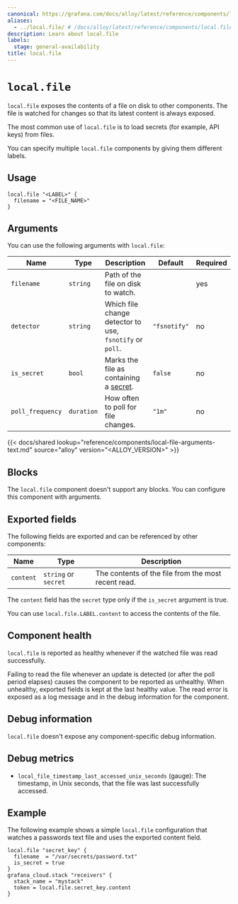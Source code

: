 ```yaml
---
canonical: https://grafana.com/docs/alloy/latest/reference/components/local/local.file/
aliases:
  - ../local.file/ # /docs/alloy/latest/reference/components/local.file/
description: Learn about local.file
labels:
  stage: general-availability
title: local.file
---
```


# `local.file`

`local.file` exposes the contents of a file on disk to other components.
The file is watched for changes so that its latest content is always exposed.

The most common use of `local.file` is to load secrets (for example, API keys) from files.

You can specify multiple `local.file` components by giving them different labels.

## Usage

```alloy
local.file "<LABEL>" {
  filename = "<FILE_NAME>"
}
```

## Arguments

You can use the following arguments with `local.file`:

| Name             | Type       | Description                                              | Default      | Required |
| ---------------- | ---------- | -------------------------------------------------------- | ------------ | -------- |
| `filename`       | `string`   | Path of the file on disk to watch.                       |              | yes      |
| `detector`       | `string`   | Which file change detector to use, `fsnotify` or `poll`. | `"fsnotify"` | no       |
| `is_secret`      | `bool`     | Marks the file as containing a [secret][].               | `false`      | no       |
| `poll_frequency` | `duration` | How often to poll for file changes.                      | `"1m"`       | no       |

[secret]: ../../../../get-started/configuration-syntax/expressions/types_and_values/#secrets

{{< docs/shared lookup="reference/components/local-file-arguments-text.md" source="alloy" version="<ALLOY_VERSION>" >}}

## Blocks

The `local.file` component doesn't support any blocks. You can configure this component with arguments.

## Exported fields

The following fields are exported and can be referenced by other components:

| Name      | Type                 | Description                                         |
| --------- | -------------------- | --------------------------------------------------- |
| `content` | `string` or `secret` | The contents of the file from the most recent read. |

The `content` field has the `secret` type only if the `is_secret` argument is true.

You can use `local.file.LABEL.content` to access the contents of the file.

## Component health

`local.file` is reported as healthy whenever if the watched file was read successfully.

Failing to read the file whenever an update is detected (or after the poll period elapses) causes the component to be reported as unhealthy.
When unhealthy, exported fields is kept at the last healthy value.
The read error is exposed as a log message and in the debug information for the component.

## Debug information

`local.file` doesn't expose any component-specific debug information.

## Debug metrics

- `local_file_timestamp_last_accessed_unix_seconds` (gauge): The timestamp, in Unix seconds, that the file was last successfully accessed.

## Example

The following example shows a simple `local.file` configuration that watches a passwords text file and uses the exported content field.

```alloy
local.file "secret_key" {
  filename  = "/var/secrets/password.txt"
  is_secret = true
}
grafana_cloud.stack "receivers" {
  stack_name = "mystack"
  token = local.file.secret_key.content
}
```
